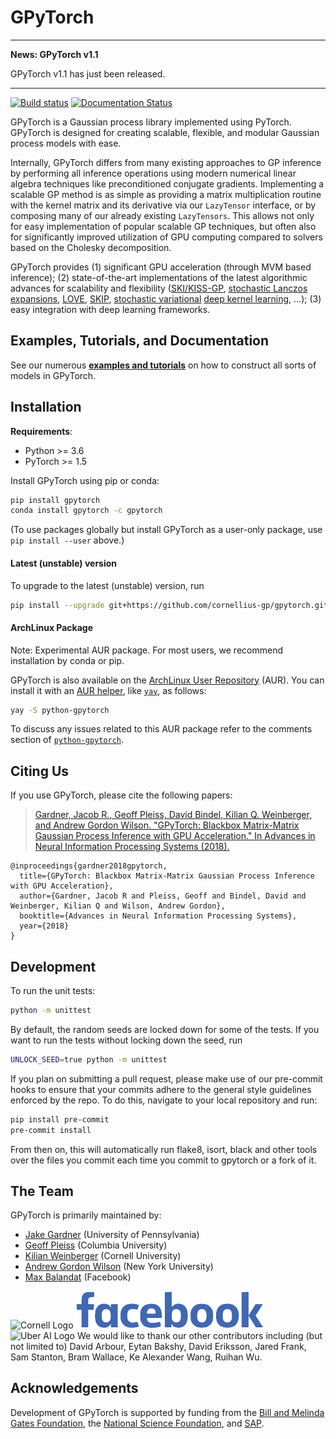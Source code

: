 # GPyTorch

---
__News: GPyTorch v1.1__

GPyTorch v1.1 has just been released.

---

[![Build status](https://travis-ci.org/cornellius-gp/gpytorch.svg?branch=master)](https://travis-ci.org/cornellius-gp/gpytorch)
[![Documentation Status](https://readthedocs.org/projects/gpytorch/badge/?version=latest)](https://gpytorch.readthedocs.io/en/latest/?badge=latest)

GPyTorch is a Gaussian process library implemented using PyTorch. GPyTorch is designed for creating scalable, flexible, and modular Gaussian process models with ease.

Internally, GPyTorch differs from many existing approaches to GP inference by performing all inference operations using modern numerical linear algebra techniques like preconditioned conjugate gradients. Implementing a scalable GP method is as simple as providing a matrix multiplication routine with the kernel matrix and its derivative via our `LazyTensor` interface, or by composing many of our already existing `LazyTensors`. This allows not only for easy implementation of popular scalable GP techniques, but often also for significantly improved utilization of GPU computing compared to solvers based on the Cholesky decomposition.

GPyTorch provides (1) significant GPU acceleration (through MVM based inference); (2) state-of-the-art implementations of the latest algorithmic advances for scalability and flexibility ([SKI/KISS-GP](http://proceedings.mlr.press/v37/wilson15.pdf), [stochastic Lanczos expansions](https://arxiv.org/abs/1711.03481), [LOVE](https://arxiv.org/pdf/1803.06058.pdf), [SKIP](https://arxiv.org/pdf/1802.08903.pdf), [stochastic variational](https://arxiv.org/pdf/1611.00336.pdf) [deep kernel learning](http://proceedings.mlr.press/v51/wilson16.pdf), ...); (3) easy integration with deep learning frameworks.

## Examples, Tutorials, and Documentation

See our numerous [**examples and tutorials**](https://gpytorch.readthedocs.io/en/latest/) on how to construct all sorts of models in GPyTorch.

## Installation

**Requirements**:
- Python >= 3.6
- PyTorch >= 1.5

Install GPyTorch using pip or conda:

```bash
pip install gpytorch
conda install gpytorch -c gpytorch
```

(To use packages globally but install GPyTorch as a user-only package, use `pip install --user` above.)

#### Latest (unstable) version

To upgrade to the latest (unstable) version, run

```bash
pip install --upgrade git+https://github.com/cornellius-gp/gpytorch.git
```

#### ArchLinux Package
Note: Experimental AUR package. For most users, we recommend installation by conda or pip.

GPyTorch is also available on the [ArchLinux User Repository](https://wiki.archlinux.org/index.php/Arch_User_Repository) (AUR).
You can install it with an [AUR helper](https://wiki.archlinux.org/index.php/AUR_helpers), like [`yay`](https://aur.archlinux.org/packages/yay/), as follows:

```bash
yay -S python-gpytorch
```
To discuss any issues related to this AUR package refer to the comments section of
[`python-gpytorch`](https://aur.archlinux.org/packages/python-gpytorch/).

## Citing Us

If you use GPyTorch, please cite the following papers:
> [Gardner, Jacob R., Geoff Pleiss, David Bindel, Kilian Q. Weinberger, and Andrew Gordon Wilson. "GPyTorch: Blackbox Matrix-Matrix Gaussian Process Inference with GPU Acceleration." In Advances in Neural Information Processing Systems (2018).](https://arxiv.org/abs/1809.11165)
```
@inproceedings{gardner2018gpytorch,
  title={GPyTorch: Blackbox Matrix-Matrix Gaussian Process Inference with GPU Acceleration},
  author={Gardner, Jacob R and Pleiss, Geoff and Bindel, David and Weinberger, Kilian Q and Wilson, Andrew Gordon},
  booktitle={Advances in Neural Information Processing Systems},
  year={2018}
}
```

## Development

To run the unit tests:
```bash
python -m unittest
```

By default, the random seeds are locked down for some of the tests.
If you want to run the tests without locking down the seed, run
```bash
UNLOCK_SEED=true python -m unittest
```

If you plan on submitting a pull request, please make use of our pre-commit hooks to ensure that your commits adhere
to the general style guidelines enforced by the repo. To do this, navigate to your local repository and run:
```bash
pip install pre-commit
pre-commit install
```
From then on, this will automatically run flake8, isort, black and other tools over the files you commit each time you commit to gpytorch or a fork of it.

## The Team

GPyTorch is primarily maintained by:
- [Jake Gardner](https://www.cis.upenn.edu/~jacobrg/index.html) (University of Pennsylvania)
- [Geoff Pleiss](http://github.com/gpleiss) (Columbia University)
- [Kilian Weinberger](http://kilian.cs.cornell.edu/) (Cornell University)
- [Andrew Gordon Wilson](https://cims.nyu.edu/~andrewgw/) (New York University)
- [Max Balandat](https://research.fb.com/people/balandat-max/) (Facebook)

<img width="300" src=https://brand.cornell.edu/assets/images/downloads/logos/cornell_logo_simple/cornell_logo_simple.svg alt="Cornell Logo" />
<img width="300" src=https://raw.githubusercontent.com/cornellius-gp/cornellius-gp.github.io/master/static/media/facebook_logo.2835357a.png alt="Facebook Logo" />
<img width="300" src=https://gpytorch.ai/static/media/uber_ai_horizontal.fe9ab653.png alt="Uber AI Logo" />
We would like to thank our other contributors including (but not limited to)  David Arbour, Eytan Bakshy, David Eriksson, Jared Frank, Sam Stanton, Bram Wallace, Ke Alexander Wang, Ruihan Wu.

## Acknowledgements
Development of GPyTorch is supported by funding from the [Bill and Melinda Gates Foundation](https://www.gatesfoundation.org/), the [National Science Foundation](https://www.nsf.gov/), and [SAP](https://www.sap.com/index.html).
